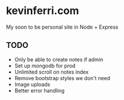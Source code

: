 kevinferri.com
==============
My soon to be personal site in Node + Express

TODO
----
* Only be able to create notes if admin
* Set up mongodb for prod
* Unlimited scroll on notes index
* Remove bootstrap styles we don't need
* Image uploads
* Better error handling
